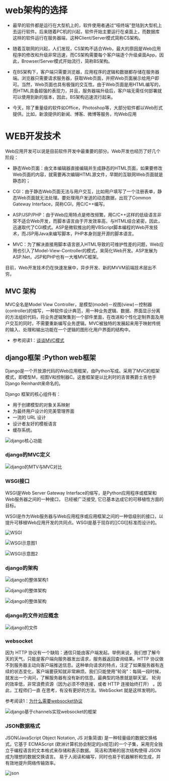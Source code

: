 # web架构的选择

* 最早的软件都是运行在大型机上的，软件使用者通过“哑终端”登陆到大型机上去运行软件。后来随着PC机的兴起，软件开始主要运行在桌面上，而数据库这样的软件运行在服务器端，这种Client/Server模式简称CS架构。

* 随着互联网的兴起，人们发现，CS架构不适合Web，最大的原因是Web应用程序的修改和升级非常迅速，而CS架构需要每个客户端逐个升级桌面App，因此，Browser/Server模式开始流行，简称BS架构。

* 在BS架构下，客户端只需要浏览器，应用程序的逻辑和数据都存储在服务器端。浏览器只需要请求服务器，获取Web页面，并把Web页面展示给用户即可。当然，Web页面也具有极强的交互性。由于Web页面是用HTML编写的，而HTML具备超强的表现力，并且，服务器端升级后，客户端无需任何部署就可以使用到新的版本，因此，BS架构迅速流行起来。

* 今天，除了重量级的软件如Office，Photoshop等，大部分软件都以Web形式提供。比如，新浪提供的新闻、博客、微博等服务，均Web应用

# WEB开发技术
Web应用开发可以说是目前软件开发中最重要的部分。Web开发也经历了好几个阶段：

* 静态Web页面：由文本编辑器直接编辑并生成静态的HTML页面，如果要修改Web页面的内容，就需要再次编辑HTML源文件，早期的互联网Web页面就是静态的；

* CGI：由于静态Web页面无法与用户交互，比如用户填写了一个注册表单，静态Web页面就无法处理。要处理用户发送的动态数据，出现了Common Gateway Interface，简称CGI，用C/C++编写。

* ASP/JSP/PHP：由于Web应用特点是修改频繁，用C/C++这样的低级语言非常不适合Web开发，而脚本语言由于开发效率高，与HTML结合紧密，因此，迅速取代了CGI模式。ASP是微软推出的用VBScript脚本编程的Web开发技术，而JSP用Java来编写脚本，PHP本身则是开源的脚本语言。

* MVC：为了解决直接用脚本语言嵌入HTML导致的可维护性差的问题，Web应用也引入了Model-View-Controller的模式，来简化Web开发。ASP发展为ASP.Net，JSP和PHP也有一大堆MVC框架。

目前，Web开发技术仍在快速发展中，异步开发、新的MVVM前端技术层出不穷。

## MVC 架构

MVC全名是Model View Controller，是模型(model)－视图(view)－控制器(controller)的缩写，一种软件设计典范，用一种业务逻辑、数据、界面显示分离的方法组织代码，将业务逻辑聚集到一个部件里面，在改进和个性化定制界面及用户交互的同时，不需要重新编写业务逻辑。MVC被独特的发展起来用于映射传统的输入、处理和输出功能在一个逻辑的图形化用户界面的结构中。


*  参考阅读1：[谈谈MVC模式](http://www.ruanyifeng.com/blog/2007/11/mvc.html)

## django框架 :Python web框架

Django是一个开放源代码的Web应用框架，由Python写成。采用了MVC的框架模式，即模型M，视图V和控制器C。这套框架是以比利时的吉普赛爵士吉他手Django Reinhardt来命名的。

Django 框架的核心组件有：
* 用于创建模型的对象关系映射
* 为最终用户设计的完美管理界面
* 一流的 URL 设计
* 设计者友好的模板语言
* 缓存系统。

![django核心功能](img/django_view.jpg)

### django的MVC定义

![django的MTV与MVC对比](img/django_mvc0.jpg)

### WSGI接口
WSGI是Web Server Gateway Interface的缩写，是Python应用程序或框架和Web服务器之间的一种接口，
已经被广泛接受, 它已基本达成它的可移植性方面的目标。

WSGI是作为Web服务器与Web应用程序或应用框架之间的一种低级别的接口，以提升可移植Web应用开发的共同点。WSGI是基于现存的[[CGI]]标准而设计的。

![WSGI](img/django_wsgi.png)

![WSGI示意图1](img/django_wsgi2.jpg)

![WSGI示意图2](img/django_wsgi5.jpg)

### django的架构

![django的整体架构1](img/django_arc4.jpg)

![django的整体架构](img/django_arc1.jpg)

![django的整体架构](img/django_arc2.jpg)

### django的文件对应概念

![django的文件](img/django_arc3.jpg)

### websocket

因为 HTTP 协议有一个缺陷：通信只能由客户端发起。举例来说，我们想了解今天的天气，只能是客户端向服务器发出请求，服务器返回查询结果。HTTP 协议做不到服务器主动向客户端推送信息。这种单向请求的特点，注定了如果服务器有连续的状态变化，客户端要获知就非常麻烦。我们只能使用"轮询"：每隔一段时候，就发出一个询问，了解服务器有没有新的信息。最典型的场景就是聊天室。
轮询的效率低，非常浪费资源（因为必须不停连接，或者 HTTP 连接始终打开） 。因此，工程师们一直
在思考，有没有更好的方法。WebSocket 就是这样发明的。

参考阅读1：[为什么需要websocket协议](http://www.ruanyifeng.com/blog/2017/05/websocket.html)

![django基于channels实现websocket的框架](img/django-websockt-http.png)


### JSON数据格式

JSON(JavaScript Object Notation, JS 对象简谱) 是一种轻量级的数据交换格式。它基于 ECMAScript (欧洲计算机协会制定的js规范)的一个子集，采用完全独立于编程语言的文本格式来存储和表示数据。
简洁和清晰的层次结构使得 JSON 成为理想的数据交换语言。 
易于人阅读和编写，同时也易于机器解析和生成，并有效地提升网络传输效率。

![json](img/json.jpg)